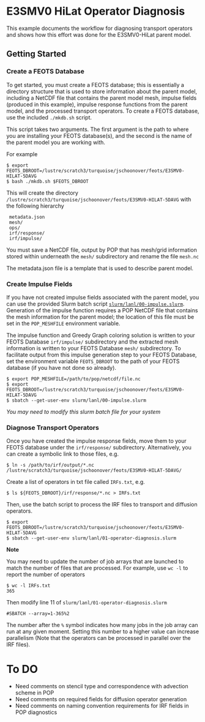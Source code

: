 # E3SMV0 HiLat Operator Diagnosis
This example documents the workflow for diagnosing transport operators and shows how this effort was done for the E3SMV0-HiLat parent model.

## Getting Started

### Create a FEOTS Database
To get started, you must create a FEOTS database; this is essentially a directory structure that is used to store information about the parent model, including a NetCDF file that contains the parent model mesh, impulse fields (produced in this example), impulse response functions from the parent model, and the processed transport operators. To create a FEOTS database, use the included `./mkdb.sh` script.

This script takes two arguments. The first argument is the path to where you are installing your FEOTS database(s), and the second is the name of the parent model you are working with.

For example
```
$ export FEOTS_DBROOT=/lustre/scratch3/turquoise/jschoonover/feots/E3SMV0-HILAT-5DAVG
$ bash ./mkdb.sh $FEOTS_DBROOT
```
This will create the directory `/lustre/scratch3/turquoise/jschoonover/feots/E3SMV0-HILAT-5DAVG` with the following hierarchy 
```
 metadata.json
 mesh/
 ops/
 irf/response/
 irf/impulse/
```

You must save a NetCDF file, output by POP that has mesh/grid information stored within underneath the `mesh/` subdirectory and rename the file `mesh.nc`

The metadata.json file is a template that is used to describe parent model.

### Create Impulse Fields
If you have not created impulse fields associated with the parent model, you can use the provided Slurm batch script [`slurm/lanl/00-impulse.slurm`](./slurm/lanl/00-impulse.slurm).
Generation of the impulse function requires a POP NetCDF file that contains the mesh information for the parent model; the location of this file must be set in the `POP_MESHFILE` environment variable.

The impulse function and Greedy Graph coloring solution is written to your FEOTS Database `irf/impulse/` subdirectory and the extracted mesh information is written to your FEOTS Database `mesh/` subdirectory. To facilitate output from this impulse generation step to your FEOTS Database, set the environment variable `FEOTS_DBROOT` to the path of your FEOTS database (if you have not done so already).

```
$ export POP_MESHFILE=/path/to/pop/netcdf/file.nc
$ export FEOTS_DBROOT=/lustre/scratch3/turquoise/jschoonover/feots/E3SMV0-HILAT-5DAVG
$ sbatch --get-user-env slurm/lanl/00-impulse.slurm
```
*You may need to modify this slurm batch file for your system*


### Diagnose Transport Operators
Once you have created the impulse response fields, move them to your FEOTS database under the `irf/response/` subdirectory. Alternatively, you can create a symbolic link to those files, e.g.
```
$ ln -s /path/to/irf/output/*.nc /lustre/scratch3/turquoise/jschoonover/feots/E3SMV0-HILAT-5DAVG/
```

Create a list of operators in txt file called `IRFs.txt`, e.g.
```
$ ls ${FEOTS_DBROOT}/irf/response/*.nc > IRFs.txt
```

Then, use the batch script to process the IRF files to transport and diffusion operators.
```
$ export FEOTS_DBROOT=/lustre/scratch3/turquoise/jschoonover/feots/E3SMV0-HILAT-5DAVG
$ sbatch --get-user-env slurm/lanl/01-operator-diagnosis.slurm
```

**Note**

You may need to update the number of job arrays that are launched to match the number of files that are processed. For example, use `wc -l` to report the number of operators
```
$ wc -l IRFs.txt
365
```
Then modify line 11 of `slurm/lanl/01-operator-diagnosis.slurm`
```
#SBATCH --array=1-365%2
```
The number after the `%` symbol indicates how many jobs in the job array can run at any given moment. Setting this number to a higher value can increase parallelism (Note that the operators can be processed in parallel over the IRF files).


# To DO
* Need comments on stencil type and correspondence with advection scheme in POP
* Need comments on required fields for diffusion operator generation
* Need comments on naming convention requirements for IRF fields in POP diagnostics
